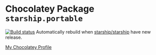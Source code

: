 # Chocolatey Package `starship.portable`

[![Build status](https://ci.appveyor.com/api/projects/status/github/xa0082249956/au-package-starship?svg=true)](https://ci.appveyor.com/project/xa0082249956/au-package-starship)
Automatically rebuild when [starship/starship](https://github.com/starship/starship/) have new release.

[My Chocolatey Profile](https://chocolatey.org/profiles/xa0082249956)
